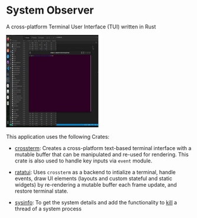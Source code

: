 # System Observer
A cross-platform Terminal User Interface (TUI) written in Rust

<img src="/docs/sys-obs-demo-gif.gif" width="250" height="250"/>

This application uses the following Crates:
- [crossterm](https://docs.rs/crossterm/latest/crossterm/): Creates a cross-platform text-based terminal interface with a mutable buffer that can be manipulated and re-used for rendering. This crate is also used to handle key inputs via `event` module.

- [ratatui](https://docs.rs/ratatui/latest/ratatui/): Uses `crossterm` as a backend to intialize a terminal, handle events, draw UI elements (layouts and custom stateful and static widgets) by re-rendering a mutable buffer each frame update, and restore terminal state.

- [sysinfo](https://docs.rs/sysinfo/latest/sysinfo/index.html): To get the system details and add the functionality to [kill](https://docs.rs/sysinfo/latest/sysinfo/struct.Process.html#method.kill) a thread of a system process